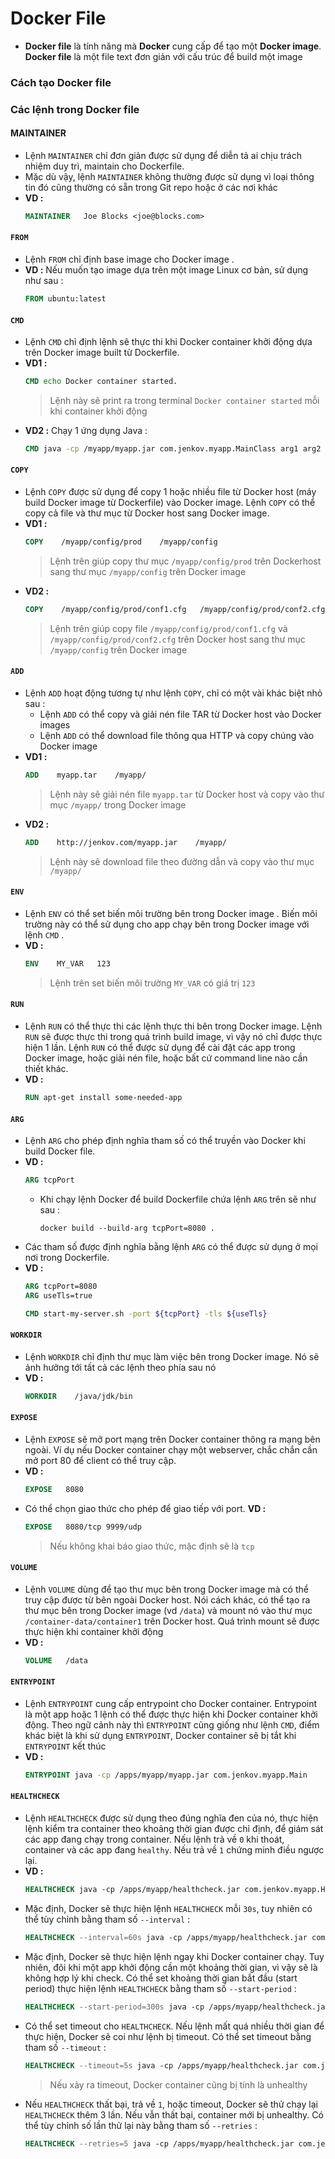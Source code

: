 # Docker File
- **Docker file** là tính năng mà **Docker** cung cấp để tạo một **Docker image**. **Docker file** là một file text đơn giản với cấu trúc để build một image
### **Cách tạo Docker file**
### **Các lệnh trong Docker file**
#### **MAINTAINER**
- Lệnh `MAINTAINER` chỉ đơn giản được sử dụng để diễn tả ai chịu trách nhiệm duy trì, maintain cho Dockerfile.
- Mặc dù vậy, lệnh `MAINTAINER` không thường được sử dụng vì loại thông tin đó cũng thường có sẵn trong Git repo hoặc ở các nơi khác
- **VD :**
    ```dockerfile
    MAINTAINER   Joe Blocks <joe@blocks.com>
    ```
#### **`FROM`**
- Lệnh `FROM` chỉ định base image cho Docker image .
- **VD :** Nếu muốn tạo image dựa trên một image Linux cơ bản, sử dụng như sau :
    ```dockerfile
    FROM ubuntu:latest
    ```
#### **`CMD`**
- Lệnh `CMD` chỉ định lệnh sẽ thực thi khi Docker container khởi động dựa trên Docker image built từ Dockerfile. 
- **VD1 :**
    ```dockerfile
    CMD echo Docker container started.
    ```
    > Lệnh này sẽ print ra trong terminal `Docker container started` mỗi khi container khởi động
- **VD2 :** Chạy 1 ứng dụng Java :
    ```dockerfile
    CMD java -cp /myapp/myapp.jar com.jenkov.myapp.MainClass arg1 arg2 arg3
    ```
#### **`COPY`**
- Lệnh `COPY` được sử dụng để copy 1 hoặc nhiều file từ Docker host (máy build Docker image từ Dockerfile) vào Docker image. Lệnh `COPY` có thể copy cả file và thư mục từ Docker host sang Docker image.
- **VD1 :**
    ```dockerfile
    COPY    /myapp/config/prod    /myapp/config
    ```
    > Lệnh trên giúp copy thư mục `/myapp/config/prod` trên Dockerhost sang thư mục `/myapp/config` trên Docker image
- **VD2 :** 
    ```dockerfile
    COPY    /myapp/config/prod/conf1.cfg   /myapp/config/prod/conf2.cfg   /myapp/config/
    ```
    > Lệnh trên giúp copy file `/myapp/config/prod/conf1.cfg` và `/myapp/config/prod/conf2.cfg` trên Docker host sang thư mục `/myapp/config` trên Docker image 
#### **`ADD`**
- Lệnh `ADD` hoạt động tương tự như lệnh `COPY`, chỉ có một vài khác biệt nhỏ sau :
    - Lệnh `ADD` có thể copy và giải nén file TAR từ Docker host vào Docker images
    - Lệnh `ADD` có thể download file thông qua HTTP và copy chúng vào Docker image
- **VD1 :**
    ```dockerfile
    ADD    myapp.tar    /myapp/
    ```
    > Lệnh này sẽ giải nén file `myapp.tar` từ Docker host và copy vào thư mục `/myapp/` trong Docker image
- **VD2 :**
    ```dockerfile
    ADD    http://jenkov.com/myapp.jar    /myapp/
    ```
    > Lệnh này sẽ download file theo đường dẫn và copy vào thư mục `/myapp/`
#### **`ENV`**
- Lệnh `ENV` có thể set biến môi trường bên trong Docker image . Biến môi trường này có thể sử dụng cho app chạy bên trong Docker image với lệnh `CMD` .
- **VD :** 
    ```dockerfile
    ENV    MY_VAR   123
    ```
    > Lệnh trên set biến môi trường `MY_VAR` có giá trị `123`
#### **`RUN`** 
- Lệnh `RUN` có thể thực thi các lệnh thực thi bên trong Docker image. Lệnh `RUN` sẽ được thực thi trong quá trình build image, vì vậy nó chỉ được thực hiện 1 lần. Lệnh `RUN` có thể được sử dụng để cài đặt các app trong Docker image, hoặc giải nén file, hoặc bất cứ command line nào cần thiết khác.
- **VD :** 
    ```dockerfile
    RUN apt-get install some-needed-app
    ```
#### **`ARG`**
- Lệnh `ARG` cho phép định nghĩa tham số có thể truyền vào Docker khi build Docker file.
- **VD :**
    ```dockerfile
    ARG tcpPort
    ```
    - Khi chạy lệnh Docker để build Dockerfile chứa lệnh `ARG` trên sẽ như sau :
        ```
        docker build --build-arg tcpPort=8080 .
        ```
- Các tham số được định nghĩa bằng lệnh `ARG` có thể được sử dụng ở mọi nơi trong Dockerfile.
- **VD :**
    ```dockerfile
    ARG tcpPort=8080
    ARG useTls=true

    CMD start-my-server.sh -port ${tcpPort} -tls ${useTls}
    ```
#### **`WORKDIR`**
- Lệnh `WORKDIR` chỉ định thư mục làm việc bên trong Docker image. Nó sẽ ảnh hưởng tới tất cả các lệnh theo phía sau nó
- **VD :**
    ```dockerfile
    WORKDIR    /java/jdk/bin
    ```
#### **`EXPOSE`**
- Lệnh `EXPOSE` sẽ mở port mạng trên Docker container thông ra mạng bên ngoài. Ví dụ nếu Docker container chạy một webserver, chắc chắn cần mở port 80 để client có thể truy cập.
- **VD :**
    ```dockerfile
    EXPOSE   8080
    ```
- Có thể chọn giao thức cho phép để giao tiếp với port. **VD :**
    ```dockerfile
    EXPOSE   8080/tcp 9999/udp
    ```
    > Nếu không khai báo giao thức, mặc định sẽ là `tcp`
#### **`VOLUME`**
- Lệnh `VOLUME` dùng để tạo thư mục bên trong Docker image mà có thể truy cập được từ bên ngoài Docker host. Nói cách khác, có thể tạo ra thư mục bên trong Docker image (vd `/data`) và mount nó vào thư mục `/container-data/container1` trên Docker host. Quá trình mount sẽ được thực hiện khi container khởi động
- **VD :** 
    ```dockerfile
    VOLUME   /data
    ```
#### **`ENTRYPOINT`**
- Lệnh `ENTRYPOINT` cung cấp entrypoint cho Docker container. Entrypoint là một app hoặc 1 lệnh có thể được thực hiện khi Docker container khởi động. Theo ngữ cảnh này thì `ENTRYPOINT` cũng giống như lệnh `CMD`, điểm khác biệt là khi sử dụng `ENTRYPOINT`, Docker container sẽ bị tắt khi `ENTRYPOINT` kết thúc
- **VD :**
    ```dockerfile
    ENTRYPOINT java -cp /apps/myapp/myapp.jar com.jenkov.myapp.Main
    ```
#### **`HEALTHCHECK`**
- Lệnh `HEALTHCHECK` được sử dụng theo đúng nghĩa đen của nó, thực hiện lệnh kiểm tra container theo khoảng thời gian được chỉ định, để giám sát các app đang chạy trong container. Nếu lệnh trả về `0` khi thoát, container và các app đang `healthy`. Nếu trả về `1` chứng minh điều ngược lại.
- **VD :**
    ```dockerfile
    HEALTHCHECK java -cp /apps/myapp/healthcheck.jar com.jenkov.myapp.HealthCheck https://localhost/healthcheck
    ```
- Mặc định, Docker sẽ thực hiện lệnh `HEALTHCHECK` mỗi `30s`, tuy nhiên có thể tùy chỉnh bằng tham số `--interval` :
    ```dockerfile
    HEALTHCHECK --interval=60s java -cp /apps/myapp/healthcheck.jar com.jenkov.myapp.HealthCheck https://localhost/healthcheck
    ```
- Mặc định, Docker sẽ thực hiện lệnh ngay khi Docker container chạy. Tuy nhiên, đôi khi một app khởi động cần một khoảng thời gian, vì vậy sẽ là không hợp lý khi check. Có thể set khoảng thời gian bắt đầu (start period) thực hiện lệnh `HEALTHCHECK` bằng tham số `--start-period` :
    ```dockerfile
    HEALTHCHECK --start-period=300s java -cp /apps/myapp/healthcheck.jar com.jenkov.myapp.HealthCheck https://localhost/healthcheck
    ```
- Có thể set timeout cho `HEALTHCHECK`. Nếu lệnh mất quá nhiều thời gian để thực hiện, Docker sẽ coi như lệnh bị timeout. Có thể set timeout bằng tham số `--timeout` :
    ```dockerfile
    HEALTHCHECK --timeout=5s java -cp /apps/myapp/healthcheck.jar com.jenkov.myapp.HealthCheck https://localhost/healthcheck
    ```
    > Nếu xảy ra timeout, Docker container cũng bị tính là unhealthy
- Nếu `HEALTHCHECK` thất bại, trả về `1`, hoặc timeout, Docker sẽ thử chạy lại `HEALTHCHECK` thêm 3 lần. Nếu vẫn thất bại, container mới bị unhealthy. Có thể tùy chỉnh số lần thử lại này bằng tham số `--retries` :
    ```dockerfile
    HEALTHCHECK --retries=5 java -cp /apps/myapp/healthcheck.jar com.jenkov.myapp.HealthCheck https://localhost/healthcheck
    ```